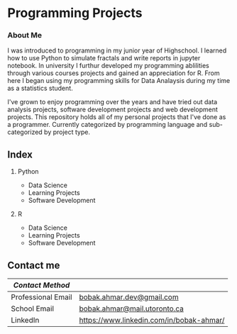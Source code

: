 # Programming Projects

### About Me
I was introduced to programming in my junior year of Highschool. I learned how to use Python to simulate fractals and write reports in jupyter notebook. In university I furthur developed my programming ablilities through various courses projects and gained an appreciation for R. From here I began using my programming skills for Data Analaysis during my time as a statistics student.

I've grown to enjoy programming over the years and have tried out data analysis projects, software development projects and web development projects. This repository holds all of my personal projects that I've done as a programmer. Currently categorized by programming language and sub-categorized by project type.

## Index
 1. Python
    - Data Science
    - Learning Projects
    - Software Development
   
 1. R
    - Data Science
    - Learning Projects
    - Software Development

## Contact me
| *Contact Method*   |                              |
|--------------------|------------------------------|
| Professional Email | bobak.ahmar.dev@gmail.com    |
| School Email       | bobak.ahmar@mail.utoronto.ca |
| LinkedIn           | https://www.linkedin.com/in/bobak-ahmar/| 
  
